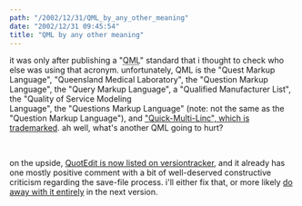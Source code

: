 ```yaml
---
path: "/2002/12/31/QML_by_any_other_meaning" 
date: "2002/12/31 09:45:54" 
title: "QML by any other meaning" 
---
```

<p>it was only after publishing a "<abbr title="Quotation Markup Language">QML</abbr>" standard that i thought to check who else was using that acronym. unfortunately, <abbr>QML</abbr> is the "Quest Markup Language", "Queensland Medical Laboratory", the "Question Markup Language", the "Query Markup Language", a "Qualified Manufacturer List", the "Quality of Service Modeling<br>Language", the "Questions Markup Language" (note: not the same as the "Question Markup Language"), and <a href="http://www.telcorinc.com/qml.html">"Quick-Multi-Linc", which is trademarked</a>. ah well, what's another QML going to hurt?</p><br><p>on the upside, <a href="http://www.versiontracker.com/dyn/moreinfo/macosx/17629">QuotEdit is now listed on versiontracker</a>, and it already has one mostly positive comment with a bit of well-deserved constructive criticism regarding the save-file process. i'll either fix that, or more likely <a href="http://mpt.phrasewise.com/2002/12/29#a428">do away with it entirely</a> in the next version.</p>